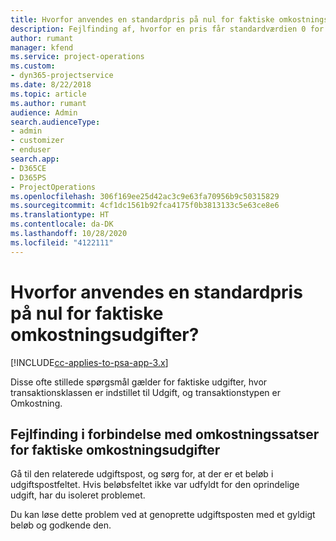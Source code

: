 ```yaml
---
title: Hvorfor anvendes en standardpris på nul for faktiske omkostningsudgifter?
description: Fejlfinding af, hvorfor en pris får standardværdien 0 for faktiske omkostningsudgifter.
author: rumant
manager: kfend
ms.service: project-operations
ms.custom:
- dyn365-projectservice
ms.date: 8/22/2018
ms.topic: article
ms.author: rumant
audience: Admin
search.audienceType:
- admin
- customizer
- enduser
search.app:
- D365CE
- D365PS
- ProjectOperations
ms.openlocfilehash: 306f169ee25d42ac3c9e63fa70956b9c50315829
ms.sourcegitcommit: 4cf1dc1561b92fca4175f0b3813133c5e63ce8e6
ms.translationtype: HT
ms.contentlocale: da-DK
ms.lasthandoff: 10/28/2020
ms.locfileid: "4122111"
---
```

# <a name="why-is-the-price-defaulting-to-zero-on-expense-cost-actuals"></a>Hvorfor anvendes en standardpris på nul for faktiske omkostningsudgifter?

[!INCLUDE[cc-applies-to-psa-app-3.x](../includes/cc-applies-to-psa-app-3x.md)]

Disse ofte stillede spørgsmål gælder for faktiske udgifter, hvor transaktionsklassen er indstillet til Udgift, og transaktionstypen er Omkostning.

## <a name="troubleshooting-cost-rates-on-expense-cost-actuals"></a>Fejlfinding i forbindelse med omkostningssatser for faktiske omkostningsudgifter

Gå til den relaterede udgiftspost, og sørg for, at der er et beløb i udgiftspostfeltet. Hvis beløbsfeltet ikke var udfyldt for den oprindelige udgift, har du isoleret problemet.
 
Du kan løse dette problem ved at genoprette udgiftsposten med et gyldigt beløb og godkende den.
